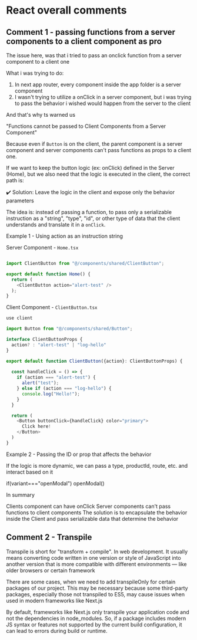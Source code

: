 # React overall comments

## Comment 1 - passing functions from a server components to a client component as pro

The issue here, was that i tried to pass an onclick function from a server component to a client one

What i was trying to do:

1. In next app router, every component inside the app folder is a server component
2. I wasn't trying to utilize a onClick in a server component, but i was trying to pass the behavior i wished would happen
from the server to the client

And that's why ts warned us

"Functions cannot be passed to Client Components from a Server Component"

Because even if `Button` is on the client, the parent component is a server component and server components can't pass
functions as props to a client one.

If we want to keep the button logic (ex: onClick) defined in the Server (Home), but we also need that the logic is executed
in the client, the correct path is:

✔️ Solution: Leave the logic in the client and expose only the behavior parameters

The idea is: instead of passing a function, to pass only a serializable instruction as a "string", "type", "id", or other
type of data that the client understands and translate it in a `onClick`.

Example 1 - Using action as an instruction string

Server Component - `Home.tsx`

```ts

import ClientButton from "@/components/shared/ClientButton";

export default function Home() {
  return (
    <ClientButton action="alert-test" />
  );
}

```


Client Component - `ClientButton.tsx`

```ts
use client

import Button from "@/components/shared/Button";

interface ClientButtonProps {
  action? : "alert-test" | "log-hello"
}

export default function ClientButton({action}: ClientButtonProps) {
   
  const handleClick = () => {
    if (action === "alert-test") {
      alert("test");
    } else if (action === "log-hello") {
      console.log("Hello!");
    }
  }

  return (
    <Button buttonClick={handleClick} color="primary">
      Click here!
    </Button> 
  )
}

```

Example 2 - Passing the ID or prop that affects the behavior

If the logic is more dynamic, we can pass a type, productId, route, etc. and interact based on it

<ClientButton variant="openModal">

if(variant==="openModal") openModal()

In summary

Clients component can have onClick
Server components can't pass functions to client components
The solution is to encapsulate the behavior inside the Client and pass serializable data that determine the behavior

## Comment 2 - Transpile

Transpile is short for "transform + compile". In web development. It usually means converting code written in one version
or style of JavaScript into another version that is more compatible with different environments — like older browsers or
certain framework

There are some cases, when we need to add transpileOnly for certain packages of our project. This may be necessary because
some third-party packages, especially those not transpiled to ES5, may cause issues when used in modern frameworks like
Next.js

By default, frameworks like Next.js only transpile your application code and not the dependencies in node_modules. So, if
a package includes modern JS syntax or features not supported by the current build configuration, it can lead to errors
during build or runtime.



